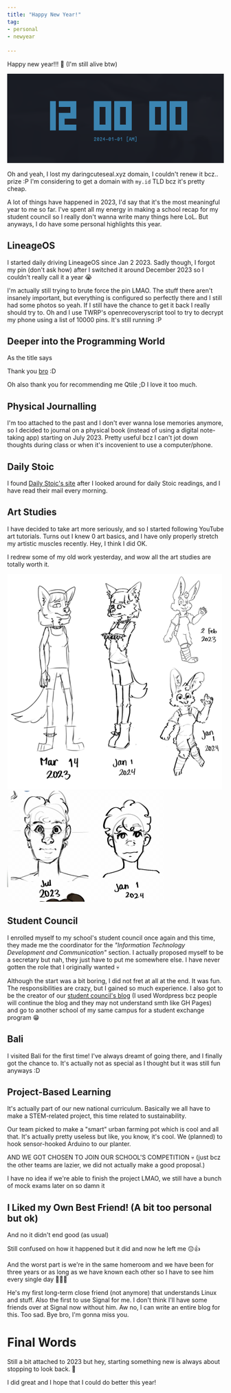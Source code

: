 ```yaml
---
title: "Happy New Year!"
tag:
- personal
- newyear

---
```


Happy new year!!! 🥳 (I'm still alive btw)

![New Year countdown](/blog/image/newyear2024.png)

Oh and yeah, I lost my daringcuteseal.xyz domain, I couldn't renew it bcz.. prize :P I'm considering to get a domain with `my.id` TLD bcz it's pretty cheap.

A lot of things have happened in 2023, I'd say that it's the most meaningful year to me so far. I've spent all my energy in making a school recap for my student council so I really don't wanna write many things here LoL. But anyways, I do have some personal highlights this year.

## LineageOS
I started daily driving LineageOS since Jan 2 2023. Sadly though, I forgot my pin (don't ask how) after I switched it around December 2023 so I couldn't really call it a year 😭

I'm actually still trying to brute force the pin LMAO. The stuff there aren't insanely important, but everything is configured so perfectly there and I still had some photos so yeah. If I still have the chance to get it back I really should try to. Oh and I use TWRP's openrecoveryscript tool to try to decrypt my phone using a list of 10000 pins. It's still running :P

## Deeper into the Programming World
As the title says

Thank you [bro](https://ezntek.github.io) :D

Oh also thank you for recommending me Qtile ;D I love it too much.

## Physical Journalling
I'm too attached to the past and I don't ever wanna lose memories anymore, so I decided to journal on a physical book (instead of using a digital note-taking app) starting on July 2023. Pretty useful bcz I can't jot down thoughts during class or when it's incovenient to use a computer/phone.

## Daily Stoic
I found [Daily Stoic's site](https://dailystoic.com/) after I looked around for daily Stoic readings, and I have read their mail every morning.

## Art Studies
I have decided to take art more seriously, and so I started following YouTube art tutorials. Turns out I knew 0 art basics, and I have only properly stretch my artistic muscles recently. Hey, I think I did OK.

I redrew some of my old work yesterday, and wow all the art studies are totally worth it.

![Art redraw](../blog/image/2024-art-redraw1.png)
![Art redraw 2](../blog/image/2024-art-redraw2.png)

## Student Council
I enrolled myself to my school's student council once again and this time, they made me the coordinator for the *"Information Technology Development and Communication"* section. I actually proposed myself to be a secretary but nah, they just have to put me somewhere else. I have never gotten the role that I originally wanted 💀

Although the start was a bit boring, I did not fret at all at the end. It was fun. The responsibilities are crazy, but I gained so much experience. I also got to be the creator of our [student council's blog](https://osisphi.wordpress.com) (I used Wordpress bcz people will continue the blog and they may not understand smth like GH Pages) and go to another school of my same campus for a student exchange program 😁

## Bali
I visited Bali for the first time! I've always dreamt of going there, and I finally got the chance to. It's actually not as special as I thought but it was still fun anyways :D

## Project-Based Learning
It's actually part of our new national curriculum. Basically we all have to make a STEM-related project, this time related to sustainability.

Our team picked to make a "smart" urban farming pot which is cool and all that. It's actually pretty useless but like, you know, it's cool. We (planned) to hook sensor-hooked Arduino to our planter.

AND WE GOT CHOSEN TO JOIN OUR SCHOOL'S COMPETITION 💀 (just bcz the other teams are lazier, we did not actually make a good proposal.)

I have no idea if we're able to finish the project LMAO, we still have a bunch of mock exams later on so damn it

## I Liked my Own Best Friend! (A bit too personal but ok)
And no it didn't end good (as usual)

Still confused on how it happened but it did and now he left me 😔👍

And the worst part is we're in the same homeroom and we have been for three years or as long as we have known each other so I have to see him every single day 💃💀💀

He's my first long-term close friend (not anymore) that understands Linux and stuff. Also the first to use Signal for me. I don't think I'll have some friends over at Signal now without him. Aw no, I can write an entire blog for this. Too sad. Bye bro, I'm gonna miss you.

# Final Words
Still a bit attached to 2023 but hey, starting something new is always about stopping to look back. 🌟

I did great and I hope that I could do better this year!